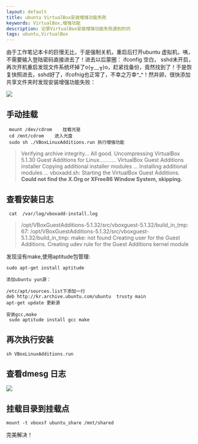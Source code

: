 ```yaml
---
layout: default
title: ubuntu VirtualBox安装增强功能失败
keywords: VirtualBox,增强功能
description: 记录VirtualBox安装增强功能失败遇到的坑
tags: ubuntu,VirtualBox
---
```


由于工作笔记本卡的巨慢无比，于是强制关机，重启后打开ubuntu 虚拟机，咦，不需要输入登陆密码直接进去了！进去以后蒙圈：
ifconfig 空白， sshd未开启，再次开机重启发现文件系统坏掉了o(╥﹏╥)o，赶紧找备份，竟然找到了！于是恢复快照进去，sshd好了，ifcofnig也正常了，不幸之万幸^_^！然并卵，很快添加共享文件夹时发现安装增强功能失败：<br>

![](https://wx2.sinaimg.cn/large/7c0d9e07ly1fpeghce5tcj20990acaa6.jpg)
## 手动挂载
```
 mount /dev/cdrom    挂载光驱
 cd /mnt/cdrom    进入光盘
 sudo sh ./VBoxLinuxAdditions.run 执行增强功能
```


> Verifying archive integrity... All good.
Uncompressing VirtualBox 5.1.30 Guest Additions for Linux...........
VirtualBox Guest Additions installer
Copying additional installer modules ...
Installing additional modules ...
vboxadd.sh: Starting the VirtualBox Guest Additions.<br>
**Could not find the X.Org or XFree86 Window System, skipping.**

## 查看安装日志
 
```
 cat  /var/log/vboxadd-install.log
```
 > /opt/VBoxGuestAdditions-5.1.32/src/vboxguest-5.1.32/build_in_tmp: 67: /opt/VBoxGuestAdditions-5.1.32/src/vboxguest-5.1.32/build_in_tmp: make: not found
Creating user for the Guest Additions.
Creating udev rule for the Guest Additions kernel module

发现没有make,使用aptitude包管理:
 
 ```
 sudo apt-get install aptitude

 添加ubuntu yun源：
 
 /etc/apt/sources.list下添加一行
 deb http://kr.archive.ubuntu.com/ubuntu  trusty main
 apt-get update 更新源
 
 安装gcc,make
  sudo aptitude install gcc make
 ```

## 再次执行安装
  
  ```
  sh VBoxLinuxAdditions.run 
  ```


## 查看dmesg 日志
![](https://wx3.sinaimg.cn/large/7c0d9e07ly1fpeh7w3zdnj20sg05d74q.jpg)
## 挂载目录到挂载点

 ```
 mount -t vboxsf ubuntu_share /mnt/shared
 ```
 
 完美解决！